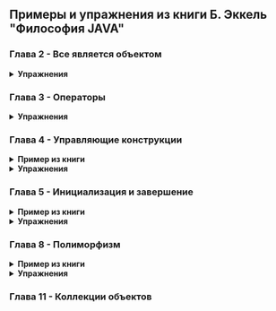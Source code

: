 ## __Примеры и упражнения из книги Б. Эккель "Философия JAVA"__

### Глава 2 - Все является объектом

<details><summary><b>Упражнения</b></summary>

* [1](src/p2_EverythingIsAnObject/Exercises/Ex1_DefaultInit/Ex1.java) - Создайте класс с полями int и char, которые не инициализируются в программе. Выведите их значения, чтобы убедиться в том, чтo Java выполняет инициализацию по умолчанию.

* [6](src/p2_EverythingIsAnObject/Exercises/Ex6_Storage/Ex6.java) - Напишите программу, включающую метод storage().

* [7 8](src/p2_EverythingIsAnObject/Exercises/Ex7_8_IncrementableStatic/Ex7_8.java) - Напишите программу с классом lncrementable, которая демонстрирует, что независимо от количества созданных объектов класс содержит только один экземпляр поля static.

* [9](src/p2_EverythingIsAnObject/Exercises/Ex9_PrimaryType/Ex9.java) - Напишите программу, демонстрирующую автоматическую упаковку примитивных типов.

</details>

### Глава 3 - Операторы

<details><summary><b>Упражнения</b></summary>

* [2](src/p3_Operators/Exercises/Ex2_AliasingFloat/Ex2.java) - Создайте класс с полем типа float. Используйте его для демонстрации совмещения имен.

* [3](src/p3_Operators/Exercises/Ex3_AliasingMethod/Ex3.java) - Создайте класс с полем типа float. Используйте его для демонстрации совмещения имен при вызове методов.

* [5 6](src/p3_Operators/Exercises/Ex5_6_ObjectsEquals/Ex5_6.java) - Создайте класс Dog, содержащий два поля типа String: name и says. В методе main() создайте два объекта Dog с разными именами (spot и scruffy) и сообщениями. Выведите значения обоих полей для каждого из объектов. Создайте новую ссылку на Dog и присвойте ее объекту spot. Сравните ссылки оператором == и методом equals().

* [8](src/p3_Operators/Exercises/Ex8_LongToBinary/Ex8.java) - Покажите, что шестнадцатеричная и восьмеричная записи могут использоваться с типом long. Для вывода результатов используйте метод Long.toBinaryString().

* [9](src/p3_Operators/Exercises/Ex9_MinMaxFloatDoubleExponential/Ex9.java) - Выведите наибольшее и наименьшее число в экспоненциальной записи для типов float и double.

* [10](src/p3_Operators/Exercises/Ex10_BinaryOperations/Ex10.java) - Напишите программу с двумя константами: обе константы состоят из чередующихся нулей и единиц, но у одной нулю равен младший бит, а у другой старший (подсказка: константы проще всего определить в шестнадцатеричном виде). Объедините эти две константы всеми возможными поразрядными операторами. Для вывода результатов используйте метод Integer.toBinaryString().

* [14](src/p3_Operators/Exercises/Ex14_StringOperations/Ex14.java) - Напишите метод, который получает два аргумента String, выполняет с ними все операции логических сравнений и выводит результаты. Для операций == и I = также выполните проверку equals(). Вызовите свой метод из main() для нескольких разных объектов String.

</details>

### Глава 4 - Управляющие конструкции

<details><summary><b>Пример из книги</b></summary>

* [Пример](src/p4_ControllingExecution/BookExamples/control/WhileTest.java) - Генерация случайных чисел до тех пор, пока не будет выполнено определенное условие.

</details>

<details><summary><b>Упражнения</b></summary>

* [15](src/p4_ControllingExecution/Exercises/Ex15_100nums/Ex15.java) - Напишите программу, которая выводит числа от 1 до 100.

* [16](src/p4_ControllingExecution/Exercises/Ex16_RandomInt/Ex16.java) - Напишите программу, которая генерирует 25 случайных значений типа int. Для каждого значения команда if-else сообщает, в каком отношении оно находится с другим случайно сгенерированным числом (больше, меньше, равно).

* [17](src/p4_ControllingExecution/Exercises/Ex17_RandomIntInfinity/Ex17.java) - Измените упражнение 2 так, чтобы код выполнялся в «бесконечном» цикле while. Программа должна работать до тех пор, пока ее выполнение не будет прервано с клавиатуры.

* [20](src/p4_ControllingExecution/Exercises/Ex20_MethodTest/Ex20.java) - Создайте метод test() так, чтобы он получал два аргумента begin и end, а значение testval проверялось на принадлежность к диапазону [ begin, end] (с включением границ).

</details>

### Глава 5 - Инициализация и завершение

<details><summary><b>Пример из книги</b></summary>

* [Пример](src/p5_InitializationAndCleanup/BookExamples/TerminaionCondition/TerminationCondition.java) - Условие "готовности". Явная финализация.

* [Пример](src/p5_InitializationAndCleanup/BookExamples/OrderOfInitialization/OrderOfInitialization.java) - Порядок инициализации. Очередность инициализации.

* [Пример](src/p5_InitializationAndCleanup/BookExamples/StaticInitialization/StaticInitialization.java) - Инициализация статических классов. Инициализация статической памяти.

* [Пример](src/p5_InitializationAndCleanup/BookExamples/EpclicitStatic/EpclicitStatic.java) - Явная инициализация статических классов. Инициализация static.

* [Пример](src/p5_InitializationAndCleanup/BookExamples/ArraysOfPrimitives/ArraysOfPrimitives.java) - Инициализация массива. Копирование ссылки на массив.

* [Пример](src/p5_InitializationAndCleanup/BookExamples/ArrayInit/ArrayNew.java) - Инициализация массива. Создание массива примитивных типов.

* [Пример](src/p5_InitializationAndCleanup/BookExamples/ArrayInit/ArrayInit.java) - Инициализация массива. Инициализация массивов объектов.

* [Пример](src/p5_InitializationAndCleanup/BookExamples/ArrayClassObj/ArrayClassObj.java) - Инициализация массива. Создание массива непримитивных объектов.

* [Пример](src/p5_InitializationAndCleanup/BookExamples/DynamicArray/DynamicArray.java) - Инициализация массива. Создание массива объектов String для передачи альтернативных аргументов командной строки методу main() другого класса.

* [Пример](src/p5_InitializationAndCleanup/BookExamples/VarArgs/VarArgs.java) - Списки аргументов переменной длины. Производные классы от общего корневого класса Object.

* [Пример](src/p5_InitializationAndCleanup/BookExamples/VarArgs/NewVarArgs.java) - Списки аргументов переменной длины. Определения переменного списка аргументов через многоточие.

* [Пример](src/p5_InitializationAndCleanup/BookExamples/OptionalTrailingArguments/OptionalTrailingArguments.java) - Списки аргументов переменной длины. Список аргументов переменной длины.

* [Пример](src/p5_InitializationAndCleanup/BookExamples/VarArgs/VarargType.java) - Списки аргументов переменной длины. Список аргументов переменной длины в массив.

* [Пример](src/p5_InitializationAndCleanup/BookExamples/VarArgs/AutoboxingVarargs.java) - Списки аргументов переменной длины. Автоматическая упаковка.

* [Пример](src/p5_InitializationAndCleanup/BookExamples/VarArgs/OverloadingVarargs.java) - Списки аргументов переменной длины. Списки аргументов переменной длины с перезагрузкой.

* [Пример](src/p5_InitializationAndCleanup/BookExamples/VarArgs/OverloadingVarargs2.java) - Списки аргументов переменной длины. Списки аргументов переменной длины с перезагрузкой. В одном из методов аргумент «постоянной длины».

* [Пример](src/p5_InitializationAndCleanup/BookExamples/VarArgs/OverloadingVarargs3.java) - Списки аргументов переменной длины. Списки аргументов переменной длины с перезагрузкой. В одном из методов аргумент «постоянной длины» в двух методах.

</details>

<details><summary><b>Упражнения</b></summary>

* [1](src/p5_InitializationAndCleanup/Exercises/Ex1_DefaultInit/Ex1.java) - Создайте класс с неинициализированной ссылкой на String. Покажите, что Java инициализирует ссылку значением null.

* [2](src/p5_InitializationAndCleanup/Exercises/Ex2_TwoObjConstrAndInit/Ex2.java) - Создайте класс с полем String, инициализируемым в точке определения, и другим полем, инициализируемым конструктором.

* [3](src/p5_InitializationAndCleanup/Exercises/Ex3_DefaultConstructor/Ex3.java) - Создайте класс с конструктором по умолчанию (без параметров), который выводит на экран сообщение. Создайте объект этого класса.

* [4](src/p5_InitializationAndCleanup/Exercises/Ex4_OverConstructors/Ex4.java) - Добавьте к классу из упражнения 3 перегруженный конструктор, принимающий в качестве параметра строку (String) и распечатывающий ее вместе с сообщением.

* [5](src/p5_InitializationAndCleanup/Exercises/Ex5_OverMethod/Ex5.java) - Создайте класс Dog (собака) с перегруженным методом bark() (лай). Методдолжен быть перегружен для разных примитивных типов данных с целью вывода сообщения о лае, завывании, поскуливании и т. п. в зависимости от версии перегруженного метода. Напишите метод main(), вызывающий все версии.

* [6](src/p5_InitializationAndCleanup/Exercises/Ex6_ReverseOverMethod/Ex6.java) - Измените предыдущее упражнение так, чтобы два перегруженных метода принимали два аргумента (разных типов) и отличались только порядком их следования в списке аргументов. Проверьте, работает ли это.

* [7](src/p5_InitializationAndCleanup/Exercises/Ex7_WithoutConstructor/Ex7.java) - Создайте класс без конструктора. Создайте объект этого класса в методе main(), чтобы удостовериться, что конструктор по умолчанию синтезируется автоматически.

* [8](src/p5_InitializationAndCleanup/Exercises/Ex8_This/Ex8.java) - Создайте класс с двумя методами. В первом методе дважды вызовите второй метод: один раз без ключевого слова this, а во второй с this — просто для того, чтобы убедиться в работоспособности этого синтаксиса; не используйте этот способ вызова на практике.

* [9](src/p5_InitializationAndCleanup/Exercises/Ex9_ThisConstructor/Ex9.java) - Подготовьте класс с двумя (перегруженными) конструкторами. Используя ключевое слово this, вызовите второй конструктор из первого.

* [10](src/p5_InitializationAndCleanup/Exercises/Ex10_Finalize/Ex10.java) - Создайте класс с методом finalize(), который выводит сообщение. В методе main() создайте объект вашего класса.

* [16](src/p5_InitializationAndCleanup/Exercises/Ex16_ArraysString/Ex16_ArraysString.java) - Создайте массив объектов String. Присвойте объект String каждому элементу. Выведите содержимое массива в цикле for.

* [17 18](src/p5_InitializationAndCleanup/Exercises/Ex17_18ArraysStringWithConctructor/Ex17_18.java) - Создайте класс с конструктором, получающим аргумент String. Выведите значение аргумента во время конструирования. Создайте массив ссылок на этот класс, но не создавайте объекты, которыми заполняется массив. Запустите программу и посмотрите, будут ли выводиться сообщения при вызове конструкторов. Создайте объекты, которыми заполняется массив ссылок.

* [19](src/p5_InitializationAndCleanup/Exercises/Ex19_String_Varargs/Ex_19_String_Varargs.java) - Напишите метод, получающий список аргументов переменной длины с массивом String. Убедитесь в том, что этому методу может передаваться как  список объектов String, разделенных запятыми, так и String[].

* [21](src/p5_InitializationAndCleanup/Exercises/Ex21_22Enums/Ex_21EnumsValOrd.java) - Создайте перечисление с названиями шести типов бумажных денег. Переберите результат values() с выводом каждого значения и его ordinal().

* [22](src/p5_InitializationAndCleanup/Exercises/Ex21_22Enums/Ex_22Switch.java) - Напишите команду switch для перечисления из предыдущего примера. Для каждого случая выведите расширенное описание конкретной валюты.

</details>

### Глава 8 - Полиморфизм

<details><summary><b>Пример из книги</b></summary>

* [Пример](src/p8_Polymorphism/BookExamples/smpl1_music) - Снова о восходящем преобразовании. Пример наследования и восходящего преобразования.

* [Пример](src/p8_Polymorphism/BookExamples/smpl2_shape) - Получение нужного результата. Переопределение интерфейса.

</details>

<details><summary><b>Упражнения</b></summary>

* [1](src/p8_Polymorphism/Exercises/Ex1) - Добавьте аннотацию @Override в примеры с фигурами.

* [3](src/p8_Polymorphism/Exercises/Ex3) - Включите в базовый класс Shapes.java новый метод, выводящий сообщение, но не переопределяйте его в производных классах. Объясните результат. Переопределите его в одном из производных классов и посмотрите, что происходит. Наконец, переопределите метод во всех производных классах.

* [4](src/p8_Polymorphism/Exercises/Ex4) - Добавьте новый подтип Shape к программе Shapes.java и проверьте на методе main(), что полиморфизм работает правильно для вашего нового типа, так же как и для старых типов.

* [5](src/p8_Polymorphism/Exercises/Ex5) - В упражнении 1 добавьте классу Cycle метод wheel(), возвращающий количество колес каждого транспортного средства. Измените метод ride() так, чтобы он вызывал метод wheels(), и убедитесь в том, что полиморфизм успешно работает.

</details>

### Глава 11 - Коллекции объектов